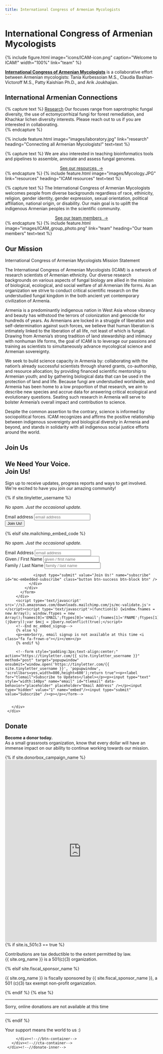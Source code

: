 ```yaml
---
title: International Congress of Armenian Mycologists
---
```


# <i class="fas fa-dna"></i>International Congress of Armenian Mycologists

{%
  include figure.html
  image="icons/ICAM-icon.png"
  caption="Welcome to ICAM!"
  width="100%"
  link="team"
%}


[**International Congress of Armenian Mycologists**](https://ICArmenian-Mycologists.github.io/) is a collaborative effort between Armenian mycologists: Tania Kurbessoian M.S., Claudia Bashian-Victoroff M.S., Patty Kaishian Ph.D., and Arik Joukhajian. 

## International Armenian Connections

{% capture text %}
[Research](research) Our focuses range from saprotrophic fungal diversity, the use of ectomycorrhizal fungi for forest remediation, and Khachkar lichen diversity interests. Please reach out to us if you are interested in collaborating. <br>
{% endcapture %}

{%
  include feature.html
  image="images/laboratory.jpg"
  link="research"
  heading="Connecting all Armenian Mycologists!"
  text=text
%}

{% capture text %}
We are also interested in teaching bioinformatics tools and pipelines to assemble, annotate and assess fungal genomes. <br>


<center><a href="(https://ICArmenian-Mycologists.github.io/resources/">See our resources &nbsp;→</a></center>
{% endcapture %}
{%
  include feature.html
  image="images/Mycology.JPG"
  link="resources"
  heading="ICAM resources"
  text=text
%}

{% capture text %}
The International Congress of Armenian Mycologists welcomes people from diverse backgrounds regardless of race, ethinicity, religion, gender identity, gender expression, sexual orientation, political affiliation, national origin, or disability. Our main goal is to uplift the indigenous Armenian peoples in the scientific community.  <br>


<center><a href="(https://ICArmenian-Mycologists.github.io/team/">See our team members &nbsp;→</a></center>
{% endcapture %}
{%
  include feature.html
  image="images/ICAM_group_photo.png"
  link="team"
  heading="Our team members"
  text=text
%}

<!-- section break --> 

## Our Mission

International Congress of Armenian Mycologists Mission Statement


The International Congress of Armenian Mycologists (ICAM) is a network of research scientists of Armenian ethnicity. Our diverse research backgrounds on various aspects of fungal biology are allied in the mission of biological, ecological, and social welfare of all Armenian life forms. As an organization we strive to conduct critical scientific research on the understudied fungal kingdom in the both ancient yet contemporary civilization of Armenia.   

Armenia is a predominantly indigenous nation in West Asia whose vibrancy and beauty has withstood the terrors of colonization and genocide for hundreds of years. As Armenians are locked in a struggle of liberation and self-determination against such forces, we believe that human liberation is intimately linked to the liberation of all life, not least of which is fungal.  Drawing from Armenia’s strong tradition of land stewardship and intimacy with nonhuman life forms, the goal of ICAM is to leverage our passions and training as scientists to simultaneously advance mycological science and Armenian sovereignty. 

We seek to build science capacity in Armenia by: collaborating with the nation’s already successful scientists through shared grants, co-authorship, and resource allocation; by providing financed scientific mentorship to Armenian youth; and by gathering biological data that can be used in the protection of land and life. Because fungi are understudied worldwide, and Armenia has been home to a low proportion of that research, we aim to describe new species and accrue data for answering critical ecological and evolutionary questions. Seating such research in Armenia will serve to bolster Armenia’s overall impact and contribution to science. 

Despite the common assertion to the contrary, science is informed by sociopolitical forces. ICAM recognizes and affirms the positive relationship between indigenous sovereignty and biological diversity in Armenia and beyond, and stands in solidarity with all indigenous social justice  efforts around the world. 


<!-- ******JOIN****** -->
 <section id="join" class="join section">
   <div class="container text-center">
     <h2 class="title">Join Us</h2>
     <div class="row">
       <div class="col-sm-5 col-sm-offset-1 text-right text-right-sm">
         <h1 class="join-us-intro">We Need Your Voice.<br> Join Us!</h1>
       </div>
       <div class="col-sm-5 text-left text-left-sm">
         <p>Sign up to receive updates, progress reports and ways to get involved. We're excited to have you join our amazing community!</p>
         {% if site.tinyletter_username %}
         <p><em>No spam. Just the occasional update.</em></p>
         <div class="row">
           <div class="col-sm-12">
             <form class="form-inline" role="form" action="https://tinyletter.com/{{ site.tinyletter_username }}" method="post" target="popupwindow" onsubmit="window.open('https://tinyletter.com/{{ site.tinyletter_username }}', 'popupwindow', 'scrollbars=yes,width=800,height=600');return true">
               <div class="input-group input-group-lg col-sm-12">
                 <label class="sr-only" for="tlemail">Email address</label>
                 <input type="email" class="form-control" name="email" id="tlemail" placeholder="email address" />
                 <div class="input-group-btn">
                   <button type="submit" class="button btn btn-cta-secondary">Join Us!</button>
                 </div><!-- /btn-group -->
               </div><!-- /input-group -->
             </form>
           </div>
         </div>
         {% elsif site.mailchimp_embed_code %}
         <p><em>No spam. Just the occasional update.</em></p>
         <div id="mc_embed_signup">
           <form action="{{ site.mailchimp_embed_code }}" method="post" id="mc-embedded-subscribe-form" name="mc-embedded-subscribe-form" class="validate bs-component" target="_blank" novalidate>
             <div id="mc_embed_signup_scroll">
               <div class="form-group">
                 <label for="mce-EMAIL" class="sr-only">Email Address</label>
                 <input placeholder="email address" type="email" value="" name="EMAIL" class="required email form-control" id="mce-EMAIL">
               </div>
               <div class="form-group">
                 <div class="row">
                   <div class="col-xs-6">
                     <label for="mce-FNAME" class="sr-only">Given / First Name </label>
                     <input placeholder="given / first name" type="text" value="" name="FNAME" class="form-control" id="mce-FNAME">
                   </div>
                   <div class="col-xs-6">
                     <label for="mce-LNAME" class="sr-only">Family / Last Name </label>
                     <input placeholder="family / last name" type="text" value="" name="LNAME" class="form-control" id="mce-LNAME">
                   </div>
                 </div>
               </div>
               <div id="mce-responses" class="clear">
                 <div class="response" id="mce-error-response" style="display:none"></div>
                 <div class="response" id="mce-success-response" style="display:none"></div>
               </div>
               <!-- real people should not fill this in and expect good things - do not remove this or risk form bot signups-->
               <div style="position: absolute; left: -5000px;"><input type="text" name="{{ site.mailchimp_spam_guard }}" tabindex="-1" value=""></div>
               <div class="clear">

                 <input type="submit" value="Join Us!" name="subscribe" id="mc-embedded-subscribe" class="button btn-success btn-block btn" />
               </div>
             </div>
           </form>
         </div>
         <script type='text/javascript' src='//s3.amazonaws.com/downloads.mailchimp.com/js/mc-validate.js'></script><script type='text/javascript'>(function($) {window.fnames = new Array(); window.ftypes = new Array();fnames[0]='EMAIL';ftypes[0]='email';fnames[1]='FNAME';ftypes[1]='text';fnames[2]='LNAME';ftypes[2]='text';}(jQuery));var $mcj = jQuery.noConflict(true);</script>
         <!--End mc_embed_signup-->
         {% else %}
         <p><em>Sorry, email signup is not available at this time <i class="fa fa-frown-o"></i></em></p>
         {% endif %}

         <!--form style="padding:3px;text-align:center;" action="https://tinyletter.com/{{ site.tinyletter_username }}" method="post" target="popupwindow" onsubmit="window.open('https://tinyletter.com/{{ site.tinyletter_username }}', 'popupwindow', 'scrollbars=yes,width=800,height=600');return true"><p><label for="tlemail">Subscribe to Updates</label></p><p><input type="text" style="width:140px" name="email" id="tlemail" data-behavior="placeholder" placeholder="Email Address" /></p><input type="hidden" value="1" name="embed"/><input type="submit" value="Subscribe" /><p></p></form-->


       </div>
     </div>
   </div><!--//container-->
 </section><!--//join-->

 <!-- ******DONATE****** -->
 <section id="donate" class="donate section text-center">
   <div class="container">
     <div class="donate-inner">
       <h2 class="title text-center">Donate</h2>
       <div class="info">
         <p><strong>Become a donor today.</strong><br>As a small grassroots organization, know that every dollar will have an immense impact on our ability to continue working towards our mission.</p>
         {% if site.donorbox_campaign_name %}
           <div class="donorbox text-center">
             <iframe src="https://donorbox.org/embed/{{ site.donorbox_campaign_name }}" height="600px" width="100%" style="max-width:500px; min-width:310px" seamless="seamless" name="donorbox" frameborder="0" scrolling="no"></iframe>
           </div>
           {% if site.is_501c3 == true %}
             <p>Contributions are tax deductible to the extent permitted by law.<br>{{ site.org_name }} is a 501(c)(3) organization.</p>
           {% elsif site.fiscal_sponsor_name %}
             <p>{{ site.org_name }} is fiscally sponsored by {{ site.fiscal_sponsor_name }}, a 501 (c)(3) tax exempt non-profit organization.</p>
           {% endif %}
         {% else %}
         <div class="donorbox text-center">
         </div>
         <hr>
         <p class="text-warning">Sorry, online donations are not available at this time <i class="fa fa-frown-o"></i></p>
         <hr>
         {% endif %}
       </div><!--//info-->
       <div class="cta-container">
         <div class="speech-bubble">
           <p class="intro">Your support means the world to us :)</p>
           <div class="icon-holder  text-center"><i class="fa fa-smile-o"></i></div>
         </div><!--//speech-bubble-->
         <div class="btn-container  text-center">
           <!--//You need to generate your own PayPal button if you choose to use Paypal - https://www.paypal.com/us/cgi-bin/?cmd=_donate-intro-outside -->
           <!--PayPal generated code starts-->
               <!--form action="https://www.paypal.com/cgi-bin/webscr" method="post" target="_top">
               <input type="hidden" name="cmd" value="_s-xclick">
               <input type="hidden" name="hosted_button_id" value="{{ site.paypal_button_id }}">
               <input type="image" src="https://www.paypalobjects.com/en_US/i/btn/btn_donate_LG.gif" border="0" name="submit" alt="PayPal - The safer, easier way to pay online!">
               <img alt="" border="0" src="https://www.paypalobjects.com/en_GB/i/scr/pixel.gif" width="1" height="1">
             </form-->
             <!--//PayPal generated code ends-->

         </div><!--//btn-container-->
       </div><!--//cta-container-->
     </div><!--//donate-inner-->
   </div><!--//container-->
 </section><!--//how-->
